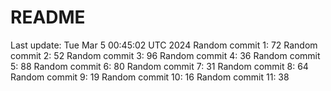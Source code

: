 # README

Last update: Tue Mar  5 00:45:02 UTC 2024
Random commit 1: 72
Random commit 2: 52
Random commit 3: 96
Random commit 4: 36
Random commit 5: 88
Random commit 6: 80
Random commit 7: 31
Random commit 8: 64
Random commit 9: 19
Random commit 10: 16
Random commit 11: 38
